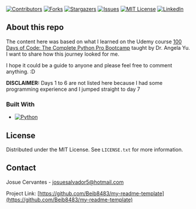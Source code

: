[![Contributors][contributors-shield]][contributors-url]
[![Forks][forks-shield]][forks-url]
[![Stargazers][stars-shield]][stars-url]
[![Issues][issues-shield]][issues-url]
[![MIT License][license-shield]][license-url]
[![LinkedIn][linkedin-shield]][linkedin-url]


## About this repo
The content here was based on what I learned on the Udemy course [100 Days of Code: The Complete Python Pro Bootcamp][python-course] taught by Dr. Angela Yu. I want to share how this journey looked for me.

I hope it could be a guide to anyone and please feel free to comment anything. :D

**DISCLAIMER:** Days 1 to 6 are not listed here because I had some programming experience and I jumped straight to day 7

### Built With
<!-- Badge was generated using https://shields.io/ -->
* [![Python][Python.py]][Python-url]

<!-- LICENSE -->
## License

Distributed under the MIT License. See `LICENSE.txt` for more information.

<!-- CONTACT -->
## Contact

Josue Cervantes - josuesalvador5@hotmail.com

Project Link: [https://github.com/Beib8483/my-readme-template](https://github.com/Beib8483/my-readme-template)


<!-- MARKDOWN LINKS & IMAGES -->
<!-- https://www.markdownguide.org/basic-syntax/#reference-style-links -->
[contributors-shield]: https://img.shields.io/github/contributors/Beib8483/100-days-of-code-py.svg?style=for-the-badge
[contributors-url]: https://github.com/Beib8483/100-days-of-code-py/graphs/contributors
[forks-shield]: https://img.shields.io/github/forks/Beib8483/100-days-of-code-py.svg?style=for-the-badge
[forks-url]: https://github.com/Beib8483/100-days-of-code-py/network/members
[stars-shield]: https://img.shields.io/github/stars/Beib8483/100-days-of-code-py.svg?style=for-the-badge
[stars-url]: https://github.com/Beib8483/100-days-of-code-py/stargazers
[issues-shield]: https://img.shields.io/github/issues/Beib8483/100-days-of-code-py.svg?style=for-the-badge
[issues-url]: https://github.com/Beib8483/100-days-of-code-py/issues
[license-shield]: https://img.shields.io/github/license/Beib8483/100-days-of-code-py.svg?style=for-the-badge
[license-url]: https://github.com/Beib8483/100-days-of-code-py/blob/master/LICENSE.txt
[linkedin-shield]: https://img.shields.io/badge/-LinkedIn-black.svg?style=for-the-badge&logo=linkedin&colorB=555
[linkedin-url]: https://linkedin.com/in/josue-salvador-cervantes-ramirez-txmx
[python-course]: https://www.udemy.com/share/103J8C3@KoHWGbl88haipxfgQ7Hvkg5HuHYTipFKRvOfmOyscN6gm86S4G1YaZXziqCy1f2_/
[Python-url]: https://www.python.org/
[Python.py]: https://img.shields.io/badge/python-py?style=plastic&logo=python